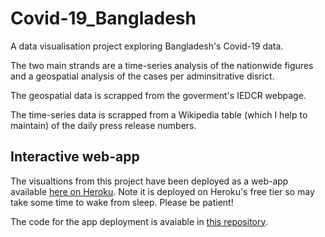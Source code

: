# Covid-19_Bangladesh
A data visualisation project exploring Bangladesh's Covid-19 data.

The two main strands are a time-series analysis of the nationwide figures and a geospatial analysis of the cases per adminsitrative disrict. 

The geospatial data is scrapped from the goverment's IEDCR webpage.

The time-series data is scrapped from a Wikipedia table (which I help to maintain) of the daily press release numbers.


<h2>Interactive web-app</h2>

The visualtions from this project have been deployed as a web-app available [here on Heroku](https://bangladesh-covid19.herokuapp.com/). Note it is deployed on Heroku's free tier so may take some time to wake from sleep. Please be patient! 

The code for the app deployment is avaiable in [this repository](https://github.com/TSGreen/bd-covid19-dash-app).

